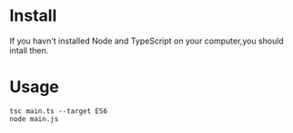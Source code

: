 # Install
If you havn't installed Node and TypeScript on your computer,you should intall then.
# Usage
```
tsc main.ts --target ES6
node main.js
```